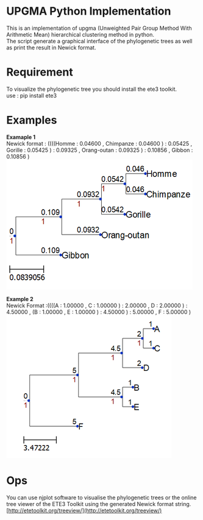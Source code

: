 # UPGMA Python Implementation

This is an implementation of upgma (Unweighted Pair Group Method With Arithmetic Mean) hierarchical clustering method in python.  
The script generate a graphical interface of the phylogenetic trees as well as print the result in Newick format.  

# Requirement
To visualize the phylogenetic tree you should install the ete3 toolkit.  
use : pip install ete3  


# Examples
**Examaple 1**  
Newick format : ((((Homme : 0.04600 , Chimpanze : 0.04600 ) : 0.05425 , Gorille : 0.05425 ) : 0.09325 , Orang-outan : 0.09325 ) : 0.10856 , Gibbon : 0.10856 )   
![Exaple 1](https://github.com/iliass-el/upgma/blob/master/Example1.PNG)

**Example 2**  
Newick Format :((((A : 1.00000 , C : 1.00000 ) : 2.00000 , D : 2.00000 ) : 4.50000 , (B : 1.00000 , E : 1.00000 ) : 4.50000 ) : 5.00000 , F : 5.00000 )  
![Exaple 2](https://github.com/iliass-el/upgma/blob/master/Example2.PNG)

# Ops
You can use njplot software to visualise the phylogenetic trees or the online tree viewer of the ETE3 Toolkit using the generated Newick format string.  
[http://etetoolkit.org/treeview/](http://etetoolkit.org/treeview/)